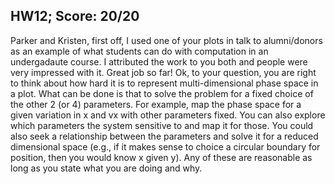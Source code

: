 ## HW12; Score: 20/20

Parker and Kristen, first off, I used one of your plots in talk to alumni/donors as an example of what students can do with computation in an undergadaute course. I attributed the work to you both and people were very impressed with it. Great job so far! Ok, to your question, you are right to think about how hard it is to represent multi-dimensional phase space in a plot. What can be done is that to solve the problem for a fixed choice of the other 2 (or 4) parameters. For example, map the phase space for a given variation in x and vx with other parameters fixed. You can also explore which parameters the system sensitive to and map it for those. You could also seek a relationship between the parameters and solve it for a reduced dimensional space (e.g., if it makes sense to choice a circular boundary for position, then you would know x given y). Any of these are reasonable as long as you state what you are doing and why.
